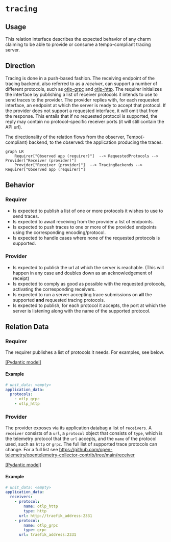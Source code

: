 # `tracing`

## Usage

This relation interface describes the expected behavior of any charm claiming to be able to provide or consume a tempo-compliant tracing server.

## Direction

Tracing is done in a push-based fashion.
The receiving endpoint of the tracing backend, also referred to as a _receiver_, can support a number of different protocols, such as [otlp-grpc](https://github.com/open-telemetry/opentelemetry-specification/blob/main/specification/protocol/otlp.md#otlpgrpc) and [otlp-http](https://github.com/open-telemetry/opentelemetry-specification/blob/main/specification/protocol/otlp.md#otlphttp).
The requirer initializes the interface by publishing a list of receiver protocols it intends to use to send traces to the provider.
The provider replies with, for each requested interface, an endpoint at which the server is ready to accept that protocol. If the provider does not support a requested interface, it will omit that from the response. This entails that if no requested protocol is supported, the reply may contain no protocol-specific receiver ports (it will still contain the API url).

The directionality of the relation flows from the observer, Tempo(-compliant) backend, to the observed: the application producing the traces.

```mermaid
graph LR
    Requirer["Observed app (requirer)"]  --> RequestedProtocols --> Provider["Receiver (provider)"]
    Provider["Receiver (provider)"]  --> TracingBackends --> Requirer["Observed app (requirer)"]
```

## Behavior
### Requirer

- Is expected to publish a list of one or more protocols it wishes to use to send traces.
- Is expected to await receiving from the provider a list of endpoints.
- Is expected to push traces to one or more of the provided endpoints using the corresponding encoding/protocol.
- Is expected to handle cases where none of the requested protocols is supported. 

### Provider

- Is expected to publish the url at which the server is reachable. (This will happen in any case and doubles down as an acknowledgement of receipt)
- Is expected to comply as good as possible with the requested protocols, activating the corresponding receivers.
- Is expected to run a server accepting trace submissions on **all** the supported **and** requested tracing protocols.
- Is expected to publish, for each protocol it accepts, the port at which the server is listening along with the name of the supported protocol.


## Relation Data

### Requirer

The requirer publishes a list of protocols it needs.
For examples, see below.

[\[Pydantic model\]](./schema.py)


#### Example
```yaml
# unit_data: <empty> 
application_data: 
  protocols: 
    - otlp_grpc
    - otlp_http
```


### Provider

The provider exposes via its application databag a list of `receivers`.
A `receiver` consists of a `url`, a `protocol` object that consists of `type`, which is the telemetry protocol that the `url` accepts, and the `name` of the protocol used, such as `http` or `grpc`. 
The full list of supported trace protocols can change. For a full list see https://github.com/open-telemetry/opentelemetry-collector-contrib/tree/main/receiver

[\[Pydantic model\]](./schema.py)


#### Example
```yaml
# unit_data: <empty> 
application_data:            
  receivers:
    - protocol: 
        name: otlp_http
        type: http
      url: http://traefik_address:2331
    - protocol: 
        name: otlp_grpc
        type: grpc
      url: traefik_address:2331
```
